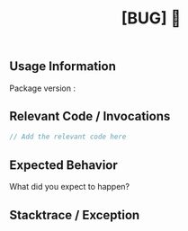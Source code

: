 ﻿---
name: Bug report
about: Create a report to help us improve
title: "[BUG] 🐛"
labels: ''
assignees: candoumbe

---

## Usage Information ##

Package version : 

## Relevant Code / Invocations
```csharp
// Add the relevant code here
```
     
## Expected Behavior
What did you expect to happen?


## Stacktrace / Exception
```
```